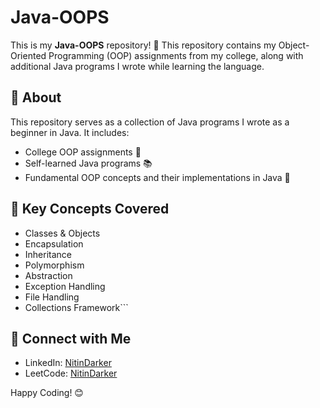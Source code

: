 # Java-OOPS

This is my **Java-OOPS** repository! 🚀 This repository contains my Object-Oriented Programming (OOP) assignments from my college, along with additional Java programs I wrote while learning the language.

## 📌 About
This repository serves as a collection of Java programs I wrote as a beginner in Java. It includes:
- College OOP assignments 🏫
- Self-learned Java programs 📚
- Fundamental OOP concepts and their implementations in Java 🎯



## 🔑 Key Concepts Covered
- Classes & Objects
- Encapsulation
- Inheritance
- Polymorphism
- Abstraction
- Exception Handling
- File Handling
- Collections Framework```

## 📢 Connect with Me
- LinkedIn: [NitinDarker](https://www.linkedin.com/in/NitinDarker)
- LeetCode: [NitinDarker](https://leetcode.com/NitinDarker)

Happy Coding! 😊